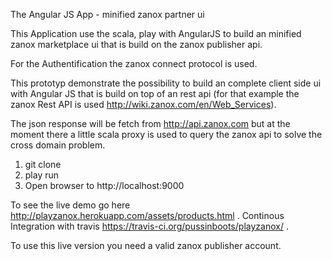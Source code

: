 The Angular JS App - minified zanox partner ui

This Application use the scala, play with AngularJS to build an minified 
zanox marketplace ui that is build on the zanox publisher api.

For the Authentification the zanox connect protocol is used.

This prototyp demonstrate the possibility to build an complete client side ui
with Angular JS that is build on top of an rest api (for that example the zanox Rest 
API is used http://wiki.zanox.com/en/Web_Services).

The json response will be fetch from http://api.zanox.com but at the moment 
there a little scala proxy is used to query the zanox api to solve the cross domain 
problem.

1. git clone
2. play run 
3. Open browser to http://localhost:9000


To see the live demo go here http://playzanox.herokuapp.com/assets/products.html .
Continous Integration with travis https://travis-ci.org/pussinboots/playzanox/ .

To use this live version you need a valid zanox publisher account.
